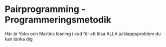 # Pairprogramming - Programmeringsmetodik
Här är Yoko och Martins lösning i kod för att
lösa ALLA julklappsproblem du kan tänka dig

